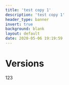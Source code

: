 ```yaml
---
title: 'test copy 1'
description: 'test copy 1'
header_type: banner
invert: true
background: blank
layout: default
date: 2020-05-06 19:19:59
---
```

# Versions
123